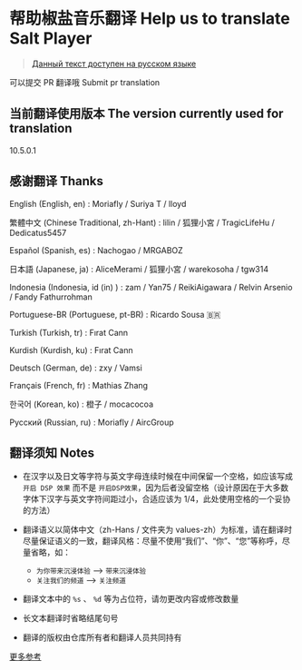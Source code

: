 # 帮助椒盐音乐翻译 Help us to translate Salt Player

> [Данный текст доступен на русском языке](https://github.com/Moriafly/SaltPlayerSource/tree/main/translations/README-RU.md)

可以提交 PR 翻译哦  Submit pr translation

## 当前翻译使用版本 The version currently used for translation

10.5.0.1

## 感谢翻译 Thanks

English (English, en) : Moriafly / Suriya T / lloyd

繁體中文 (Chinese Traditional, zh-Hant) : lilin / 狐狸小宮 / TragicLifeHu / Dedicatus5457

Español (Spanish, es) : Nachogao / MRGABOZ

日本語 (Japanese, ja) : AliceMerami / 狐狸小宮 / warekosoha / tgw314

Indonesia (Indonesia, id (in) ) : zam / Yan75 / ReikiAigawara / Relvin Arsenio / Fandy Fathurrohman

Portuguese-BR (Portuguese, pt-BR) : Ricardo Sousa 🇧🇷

Turkish (Turkish, tr) : Fırat Cann

Kurdish (Kurdish, ku) : Fırat Cann

Deutsch (German, de) : zxy / Vamsi

Français (French, fr) : Mathias Zhang

한국어 (Korean, ko) : 橙子 / mocacocoa

Русский (Russian, ru) : Moriafly / AircGroup

## 翻译须知 Notes

- 在汉字以及日文等字符与英文字母连续时候在中间保留一个空格，如应该写成 `开启 DSP 效果` 而不是 `开启DSP效果`，因为后者没留空格（设计原因在于大多数字体下汉字与英文字符间距过小，合适应该为 1/4，此处使用空格的一个妥协的方法）

- 翻译语义以简体中文（zh-Hans / 文件夹为 values-zh）为标准，请在翻译时尽量保证语义的一致，翻译风格：尽量不使用“我们”、“你”、“您”等称呼，尽量省略，如：
    - `为你带来沉浸体验` --> `带来沉浸体验`
    - `关注我们的频道` --> `关注频道`

- 翻译文本中的 `%s` 、 `%d` 等为占位符，请勿更改内容或修改数量

- 长文本翻译时省略结尾句号

- 翻译的版权由仓库所有者和翻译人员共同持有

[更多参考](https://sakawish.github.io/open-source/salt-ui/tdts/)